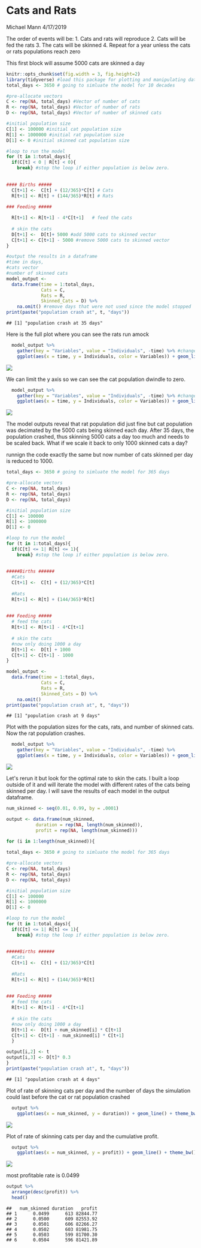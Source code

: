 Cats and Rats
================
Michael Mann
4/17/2019

The order of events will be: 1. Cats and rats will reproduce 2. Cats will be fed the rats 3. The cats will be skinned 4. Repeat for a year unless the cats or rats populations reach zero

This first block will assume 5000 cats are skinned a day

``` r
knitr::opts_chunk$set(fig.width = 3, fig.height=2) 
library(tidyverse) #load this package for plotting and manipulating data
total_days <- 3650 # going to simluate the model for 10 decades

#pre-allocate vectors
C <- rep(NA, total_days) #Vector of number of cats
R <- rep(NA, total_days) #Vector of number of rats
D <- rep(NA, total_days) #Vector of number of skinned cats

#initial population size
C[1] <- 100000 #initial cat population size
R[1] <- 1000000 #initial rat population size
D[1] <- 0 #initial skinned cat population size

#loop to run the model
for (t in 1:total_days){
  if(C[t] < 0 | R[t] < 0){
    break} #stop the loop if either population is below zero.
  
  
#### Births #####
  C[t+1] <-  C[t] + (12/365)*C[t] # Cats
  R[t+1] <- R[t] + (144/365)*R[t] # Rats
  
### Feeding #####

  R[t+1] <- R[t+1] - 4*C[t+1]   # feed the cats
  
  # skin the cats
  D[t+1] <-  D[t]+ 5000 #add 5000 cats to skinned vector
  C[t+1] <- C[t+1] - 5000 #remove 5000 cats to skinned vector
}

#output the results in a dataframe 
#time in days, 
#cats vector
#number of skinned cats
model_output <- 
  data.frame(time = 1:total_days, 
             Cats = C, 
             Rats = R, 
             Skinned_Cats = D) %>%
    na.omit() #remove days that were not used since the model stopped
print(paste("population crash at", t, "days"))
```

    ## [1] "population crash at 35 days"

Here is the full plot where you can see the rats run amock

``` r
  model_output %>%
    gather(key = "Variables", value = "Individuals", -time) %>% #change from wide form to long form
    ggplot(aes(x = time, y = Individuals, color = Variables)) + geom_line() + theme_bw() + scale_y_continuous(labels = function(x) format(x, big.mark = ",", scientific = FALSE)) + xlab("Days") #plot the results!
```

![](Cats_rats_code_files/figure-markdown_github/outputs_of_model_full-1.png)

We can limit the y axis so we can see the cat population dwindle to zero.

``` r
  model_output %>%
    gather(key = "Variables", value = "Individuals", -time) %>% #change from wide form to long form
    ggplot(aes(x = time, y = Individuals, color = Variables)) + geom_line() + theme_bw() +  scale_y_continuous(labels = function(x) format(x, big.mark = ",", scientific = FALSE), limits = c(0, 1000000)) + xlab("Days")
```

![](Cats_rats_code_files/figure-markdown_github/plot_ylimit_5k-1.png)

The model outputs reveal that rat population did just fine but cat population was decimated by the 5000 cats being skinned each day. After 35 days, the population crashed, thus skinning 5000 cats a day too much and needs to be scaled back. What if we scale it back to only 1000 skinned cats a day?

runnign the code exactly the same but now number of cats skinned per day is reduced to 1000.

``` r
total_days <- 3650 # going to simluate the model for 365 days

#pre-allocate vectors
C <- rep(NA, total_days)
R <- rep(NA, total_days)
D <- rep(NA, total_days)

#initial population size
C[1] <- 100000
R[1] <- 1000000
D[1] <- 0

#loop to run the model
for (t in 1:total_days){
  if(C[t] <= 1| R[t] <= 1){
    break} #stop the loop if either population is below zero.
  
  
#####Births ######
  #Cats
  C[t+1] <-  C[t] + (12/365)*C[t] 
  
  #Rats
  R[t+1] <- R[t] + (144/365)*R[t] 
  
  
### Feeding #####
  # feed the cats
  R[t+1] <- R[t+1] - 4*C[t+1]
  
  # skin the cats
  #now only doing 1000 a day
  D[t+1] <-  D[t] + 1000
  C[t+1] <- C[t+1] - 1000
}

model_output <- 
  data.frame(time = 1:total_days, 
             Cats = C, 
             Rats = R, 
             Skinned_Cats = D) %>%
    na.omit()
print(paste("population crash at", t, "days"))
```

    ## [1] "population crash at 9 days"

Plot with the population sizes for the cats, rats, and number of skinned cats. Now the rat population crashes.

``` r
  model_output %>%
    gather(key = "Variables", value = "Individuals", -time) %>%
    ggplot(aes(x = time, y = Individuals, color = Variables)) + geom_line() + theme_bw() + scale_y_continuous(labels = function(x) format(x, big.mark = ",", scientific = FALSE)) + xlab("Days")
```

![](Cats_rats_code_files/figure-markdown_github/plot_full_data_1k-1.png)

Let's rerun it but look for the optimal rate to skin the cats. I built a loop outside of it and will iterate the model with different rates of the cats being skinned per day. I will save the results of each model in the output dataframe.

``` r
num_skinned <- seq(0.01, 0.99, by = .0001)

output <- data.frame(num_skinned, 
           duration = rep(NA, length(num_skinned)), 
           profit = rep(NA, length(num_skinned)))

for (i in 1:length(num_skinned)){
  
total_days <- 3650 # going to simluate the model for 365 days

#pre-allocate vectors
C <- rep(NA, total_days)
R <- rep(NA, total_days)
D <- rep(NA, total_days)

#initial population size
C[1] <- 100000
R[1] <- 1000000
D[1] <- 0

#loop to run the model
for (t in 1:total_days){
  if(C[t] <= 1| R[t] <= 1){
    break} #stop the loop if either population is below zero.
  
  
#####Births ######
  #Cats
  C[t+1] <-  C[t] + (12/365)*C[t] 
  
  #Rats
  R[t+1] <- R[t] + (144/365)*R[t] 
  
  
### Feeding #####
  # feed the cats
  R[t+1] <- R[t+1] - 4*C[t+1]
  
  # skin the cats
  #now only doing 1000 a day
  D[t+1] <-  D[t] + num_skinned[i] * C[t+1]
  C[t+1] <- C[t+1] - num_skinned[i] * C[t+1]
  }

output[i,2] <- t
output[i,3] <- D[t]* 0.3  
}
print(paste("population crash at", t, "days"))
```

    ## [1] "population crash at 4 days"

Plot of rate of skinning cats per day and the number of days the simulation could last before the cat or rat population crashed

``` r
  output %>%
    ggplot(aes(x = num_skinned, y = duration)) + geom_line() + theme_bw() + scale_y_continuous(labels = function(x) format(x, big.mark = ",", scientific = FALSE)) + xlab("Rate of Skinning")
```

![](Cats_rats_code_files/figure-markdown_github/full_model_num_skinned_duration-1.png)

Plot of rate of skinning cats per day and the cumulative profit.

``` r
  output %>%
    ggplot(aes(x = num_skinned, y = profit)) + geom_line() + theme_bw() + scale_y_continuous(labels = scales::dollar) + xlab("Rate of Skinning")
```

![](Cats_rats_code_files/figure-markdown_github/full_model_num_skinned_profit-1.png)

most profitable rate is 0.0499

``` r
output %>%
  arrange(desc(profit)) %>%
  head()
```

    ##   num_skinned duration   profit
    ## 1      0.0499      613 82844.77
    ## 2      0.0500      609 82553.92
    ## 3      0.0501      606 82266.27
    ## 4      0.0502      603 81981.75
    ## 5      0.0503      599 81700.30
    ## 6      0.0504      596 81421.89
